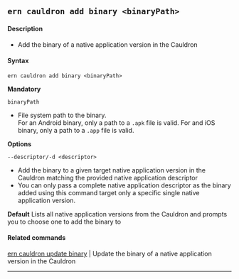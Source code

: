 ## `ern cauldron add binary <binaryPath>`
#### Description
* Add the binary of a native application version in the Cauldron

#### Syntax
`ern cauldron add binary <binaryPath>`

**Mandatory**

`binaryPath`
* File system path to the binary.  
For an Android binary, only a path to a `.apk` file is valid. For and iOS binary, only a path to a `.app` file is valid.

**Options**  

`--descriptor/-d <descriptor>`
* Add the binary to a given target native application version in the Cauldron matching the provided native application descriptor  
* You can only pass a complete native application descriptor as the binary added using this command target only a specific single native application version.  

**Default**  Lists all native application versions from the Cauldron and prompts you to choose one to add the binary to

#### Related commands
 [ern cauldron update binary] | Update the binary of a native application version in the Cauldron

___  
[ern cauldron update binary]: ../update/binary.md